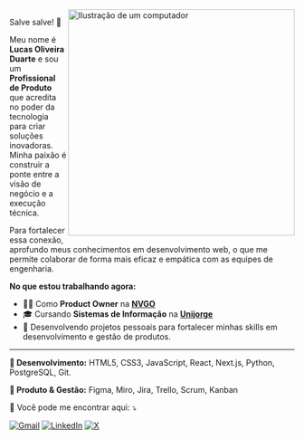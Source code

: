 <img src="https://raw.githubusercontent.com/MicaelliMedeiros/micaellimedeiros/master/image/computer-illustration.png" alt="Ilustração de um computador" min-width="400px" max-width="400px" width="400px" align="right">

<p align="left">
Salve salve! 👋

Meu nome é **Lucas Oliveira Duarte** e sou um **Profissional de Produto** que acredita no poder da tecnologia para criar soluções inovadoras. Minha paixão é construir a ponte entre a visão de negócio e a execução técnica.

Para fortalecer essa conexão, aprofundo meus conhecimentos em desenvolvimento web, o que me permite colaborar de forma mais eficaz e empática com as equipes de engenharia.

**No que estou trabalhando agora:**

* 👨‍💻 Como **Product Owner** na [**NVGO**](https://www.linkedin.com/company/nvgo-io/)
* 🎓 Cursando **Sistemas de Informação** na [**Unijorge**](https://www.unijorge.edu.br/)
* 🚀 Desenvolvendo projetos pessoais para fortalecer minhas skills em desenvolvimento e gestão de produtos.

---

<p align="left">
  💼<strong> Desenvolvimento:</strong> HTML5, CSS3, JavaScript, React, Next.js, Python, PostgreSQL, Git.
</p>

<p align="left">
  🦄<strong> Produto & Gestão:</strong> Figma, Miro, Jira, Trello, Scrum, Kanban

<p align="left">
  💌 Você pode me encontrar aqui: ⤵️
</p>

<p align="left">
  <a href="mailto:lucasoduarte71@gmail.com" title="Gmail">
  <img src="https://img.shields.io/badge/-Gmail-FF0000?style=flat-square&logo=gmail&logoColor=white" alt="Gmail"/></a>

  <a href="https://www.linkedin.com/in/lucasoliveiraduarte" title="LinkedIn" target="blank">
  <img src="https://img.shields.io/badge/-Linkedin-0e76a8?style=flat-square&logo=Linkedin&logoColor=white" alt="LinkedIn"/></a>

  <a href="https://x.com/eokinhaa" title="X">
  <img src="https://img.shields.io/twitter/follow/eokinhaa" alt="X"/></a>
</p>
